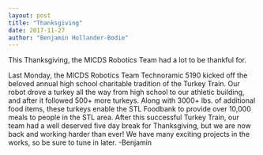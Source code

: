 ```yaml
---
layout: post
title: "Thanksgiving"
date: 2017-11-27
author: "Benjamin Hollander-Bodie"
---
```


This Thanksgiving, the MICDS Robotics Team had a lot to be thankful for.

Last Monday, the MICDS Robotics Team Technoramic 5190 kicked off the beloved annual high school charitable tradition of the Turkey Train.
Our robot drove a turkey all the way from high school to our athletic building, and after it followed 500+ more turkeys.
Along with 3000+ lbs. of additional food items, these turkeys enable the STL Foodbank to provide over 10,000 meals to people in the STL area.
After this successful Turkey Train, our team had a well deserved five day break for Thanksgiving, but we are now back and working harder than ever!
We have many exciting projects in the works, so be sure to tune in later.
-Benjamin